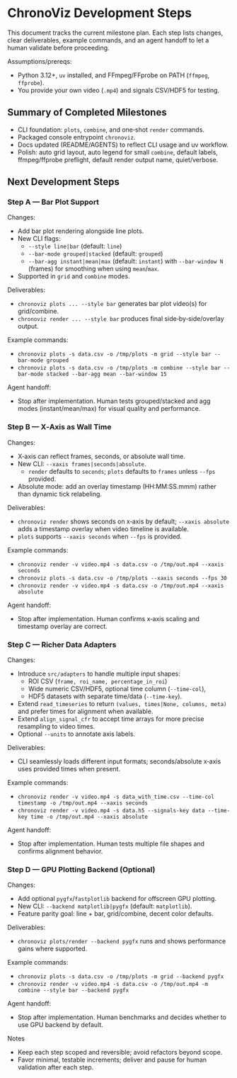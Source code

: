 # ChronoViz Development Steps

This document tracks the current milestone plan. Each step lists changes, clear deliverables, example commands, and an agent handoff to let a human validate before proceeding.

Assumptions/prereqs:
- Python 3.12+, `uv` installed, and FFmpeg/FFprobe on PATH (`ffmpeg`, `ffprobe`).
- You provide your own video (`.mp4`) and signals CSV/HDF5 for testing.


## Summary of Completed Milestones
- CLI foundation: `plots`, `combine`, and one‑shot `render` commands.
- Packaged console entrypoint `chronoviz`.
- Docs updated (README/AGENTS) to reflect CLI usage and uv workflow.
- Polish: auto grid layout, auto legend for small `combine`, default labels, ffmpeg/ffprobe preflight, default render output name, quiet/verbose.


## Next Development Steps

### Step A — Bar Plot Support

Changes:
- Add bar plot rendering alongside line plots.
- New CLI flags:
  - `--style line|bar` (default: `line`)
  - `--bar-mode grouped|stacked` (default: `grouped`)
  - `--bar-agg instant|mean|max` (default: `instant`) with `--bar-window N` (frames) for smoothing when using `mean`/`max`.
- Supported in `grid` and `combine` modes.

Deliverables:
- `chronoviz plots ... --style bar` generates bar plot video(s) for grid/combine.
- `chronoviz render ... --style bar` produces final side‑by‑side/overlay output.

Example commands:
- `chronoviz plots -s data.csv -o /tmp/plots -m grid --style bar --bar-mode grouped`
- `chronoviz plots -s data.csv -o /tmp/plots -m combine --style bar --bar-mode stacked --bar-agg mean --bar-window 15`

Agent handoff:
- Stop after implementation. Human tests grouped/stacked and agg modes (instant/mean/max) for visual quality and performance.


### Step B — X‑Axis as Wall Time

Changes:
- X‑axis can reflect frames, seconds, or absolute wall time.
- New CLI: `--xaxis frames|seconds|absolute`.
  - `render` defaults to `seconds`; `plots` defaults to `frames` unless `--fps` provided.
- Absolute mode: add an overlay timestamp (HH:MM:SS.mmm) rather than dynamic tick relabeling.

Deliverables:
- `chronoviz render` shows seconds on x‑axis by default; `--xaxis absolute` adds a timestamp overlay when video timeline is available.
- `plots` supports `--xaxis seconds` when `--fps` is provided.

Example commands:
- `chronoviz render -v video.mp4 -s data.csv -o /tmp/out.mp4 --xaxis seconds`
- `chronoviz plots -s data.csv -o /tmp/plots --xaxis seconds --fps 30`
- `chronoviz render -v video.mp4 -s data.csv -o /tmp/out.mp4 --xaxis absolute`

Agent handoff:
- Stop after implementation. Human confirms x‑axis scaling and timestamp overlay are correct.


### Step C — Richer Data Adapters

Changes:
- Introduce `src/adapters` to handle multiple input shapes:
  - ROI CSV (`frame, roi_name, percentage_in_roi`)
  - Wide numeric CSV/HDF5, optional time column (`--time-col`),
  - HDF5 datasets with separate time/data (`--time-key`).
- Extend `read_timeseries` to return `(values, times|None, columns, meta)` and prefer times for alignment when available.
- Extend `align_signal_cfr` to accept time arrays for more precise resampling to video times.
- Optional `--units` to annotate axis labels.

Deliverables:
- CLI seamlessly loads different input formats; seconds/absolute x‑axis uses provided times when present.

Example commands:
- `chronoviz render -v video.mp4 -s data_with_time.csv --time-col timestamp -o /tmp/out.mp4 --xaxis seconds`
- `chronoviz render -v video.mp4 -s data.h5 --signals-key data --time-key time -o /tmp/out.mp4 --xaxis absolute`

Agent handoff:
- Stop after implementation. Human tests multiple file shapes and confirms alignment behavior.


### Step D — GPU Plotting Backend (Optional)

Changes:
- Add optional `pygfx`/`fastplotlib` backend for offscreen GPU plotting.
- New CLI: `--backend matplotlib|pygfx` (default: `matplotlib`).
- Feature parity goal: line + bar, grid/combine, decent color defaults.

Deliverables:
- `chronoviz plots/render --backend pygfx` runs and shows performance gains where supported.

Example commands:
- `chronoviz plots -s data.csv -o /tmp/plots -m grid --backend pygfx`
- `chronoviz render -v video.mp4 -s data.csv -o /tmp/out.mp4 -m combine --style bar --backend pygfx`

Agent handoff:
- Stop after implementation. Human benchmarks and decides whether to use GPU backend by default.


Notes
- Keep each step scoped and reversible; avoid refactors beyond scope.
- Favor minimal, testable increments; deliver and pause for human validation after each step.
